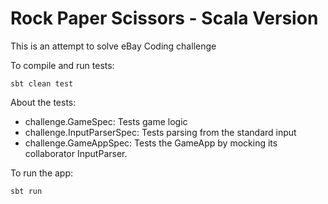 Rock Paper Scissors - Scala Version
====================================

This is an attempt to solve eBay Coding challenge

To compile and run tests:

```
sbt clean test
```
About the tests:

* challenge.GameSpec: Tests game logic
* challenge.InputParserSpec: Tests parsing from the standard input
* challenge.GameAppSpec: Tests the GameApp by mocking its collaborator InputParser.

To run the app:

```
sbt run
```

